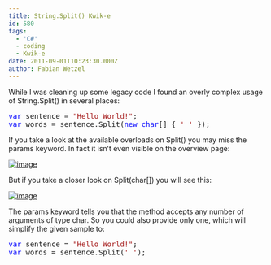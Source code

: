 ```yaml
---
title: String.Split() Kwik-e
id: 580
tags:
  - 'C#'
  - coding
  - Kwik-e
date: 2011-09-01T10:23:30.000Z
author: Fabian Wetzel
---
```


While I was cleaning up some legacy code I found an overly complex usage of String.Split() in several places:
  <pre class="code"><span style="color: blue">var </span>sentence = <span style="color: #a31515">&quot;Hello World!&quot;</span>;
<span style="color: blue">var </span>words = sentence.Split(<span style="color: blue">new char</span>[] { <span style="color: #a31515">' ' </span>});</pre>

If you take a look at the available overloads on Split() you may miss the params keyword. In fact it isn’t even visible on the overview page:

[![image](https://az275061.vo.msecnd.net/blogmedia/2011/09/image49.png "image")](http://msdn.microsoft.com/de-de/library/y7h14879%28v=VS.100%29.aspx)

But if you take a closer look on Split(char[]) you will see this:

[![image](https://az275061.vo.msecnd.net/blogmedia/2011/09/image50.png "image")](http://msdn.microsoft.com/de-de/library/b873y76a.aspx)

The params keyword tells you that the method accepts any number of arguments of type char. So you could also provide only one, which will simplify the given sample to:

<pre class="code"><span style="color: blue">var </span>sentence = <span style="color: #a31515">&quot;Hello World!&quot;</span>;
<span style="color: blue">var </span>words = sentence.Split(<span style="color: #a31515">' '</span>);</pre>

